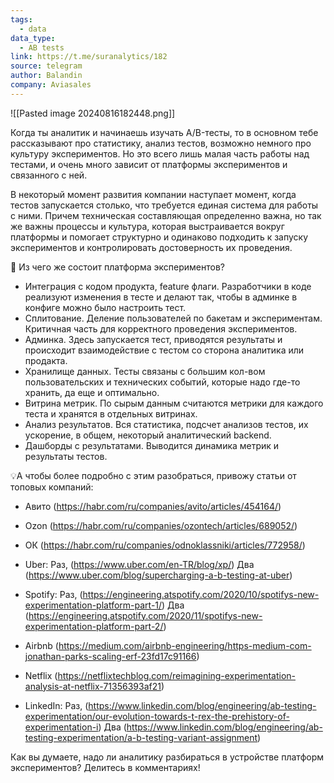 ```yaml
---
tags:
  - data
data_type:
  - AB tests
link: https://t.me/suranalytics/182
source: telegram
author: Balandin
company: Aviasales
---
```

![[Pasted image 20240816182448.png]]

Когда ты аналитик и начинаешь изучать A/B-тесты, то в основном тебе рассказывают про статистику, анализ тестов, возможно немного про культуру экспериментов. Но это всего лишь малая часть работы над тестами, и очень много зависит от платформы экспериментов и связанного с ней. 

В некоторый момент развития компании наступает момент, когда тестов запускается столько, что требуется единая система для работы с ними. Причем техническая составляющая определенно важна, но так же важны процессы и культура, которая выстраивается вокруг платформы и помогает структурно и одинаково подходить к запуску экспериментов и контролировать достоверность их проведения. 

🧮 Из чего же состоит платформа экспериментов?

- Интеграция с кодом продукта, feature флаги. Разработчики в коде реализуют изменения в тесте и делают так, чтобы в админке в конфиге можно было настроить тест. 
- Сплитование. Деление пользователей по бакетам и экспериментам. Критичная часть для корректного проведения экспериментов. 
- Админка. Здесь запускается тест, приводятся результаты и происходит взаимодействие с тестом со сторона аналитика или продакта. 
- Хранилище данных. Тесты связаны с большим кол-вом пользовательских и технических событий, которые надо где-то хранить, да еще и оптимально.
- Витрина метрик. По сырым данным считаются метрики для каждого теста и хранятся в отдельных витринах. 
- Анализ результатов. Вся статистика, подсчет анализов тестов, их ускорение, в общем, некоторый аналитический backend. 
- Дашборды с результатами. Выводится динамика метрик и результаты тестов. 

💡А чтобы более подробно с этим разобраться, привожу статьи от топовых компаний: 
- Авито (https://habr.com/ru/companies/avito/articles/454164/)
- Ozon (https://habr.com/ru/companies/ozontech/articles/689052/)
- ОК (https://habr.com/ru/companies/odnoklassniki/articles/772958/)

- Uber: Раз, (https://www.uber.com/en-TR/blog/xp/) Два (https://www.uber.com/blog/supercharging-a-b-testing-at-uber) 
- Spotify: Раз, (https://engineering.atspotify.com/2020/10/spotifys-new-experimentation-platform-part-1/) Два (https://engineering.atspotify.com/2020/11/spotifys-new-experimentation-platform-part-2/)
- Airbnb (https://medium.com/airbnb-engineering/https-medium-com-jonathan-parks-scaling-erf-23fd17c91166) 
- Netflix (https://netflixtechblog.com/reimagining-experimentation-analysis-at-netflix-71356393af21) 
- LinkedIn: Раз, (https://www.linkedin.com/blog/engineering/ab-testing-experimentation/our-evolution-towards-t-rex-the-prehistory-of-experimentation-i) Два (https://www.linkedin.com/blog/engineering/ab-testing-experimentation/a-b-testing-variant-assignment)

Как вы думаете, надо ли аналитику разбираться в устройстве платформ экспериментов? Делитесь в комментариях!